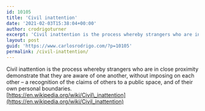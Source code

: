 ```yaml
---
id: 10105
title: 'Civil inattention'
date: '2021-02-03T15:38:04+00:00'
author: crodrigoturner
excerpt: 'Civil inattention is the process whereby strangers who are in close proximity demonstrate that they are aware of one another.'
layout: post
guid: 'https://www.carlosrodrigo.com/?p=10105'
permalink: /civil-inattention/
---
```


Civil inattention is the process whereby strangers who are in close proximity demonstrate that they are aware of one another, without imposing on each other – a recognition of the claims of others to a public space, and of their own personal boundaries.  
[https://en.wikipedia.org/wiki/Civil\_inattention](https://en.wikipedia.org/wiki/Civil_inattention)